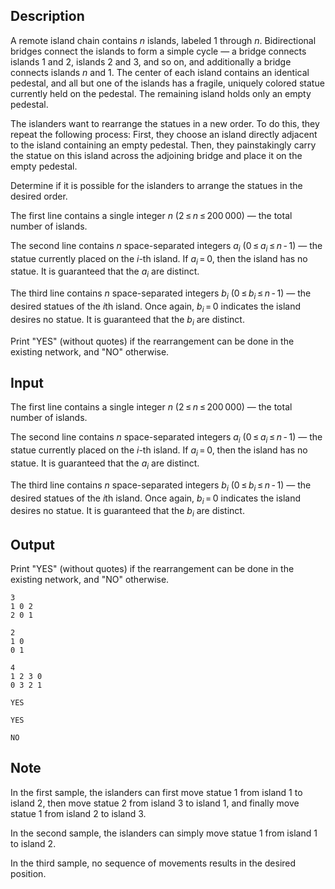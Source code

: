 ## Description

<div><p>A remote island chain contains <span class="tex-span"><i>n</i></span> islands, labeled <span class="tex-span">1</span> through <span class="tex-span"><i>n</i></span>. Bidirectional bridges connect the islands to form a simple cycle&nbsp;— a bridge connects islands <span class="tex-span">1</span> and <span class="tex-span">2</span>, islands <span class="tex-span">2</span> and <span class="tex-span">3</span>, and so on, and additionally a bridge connects islands <span class="tex-span"><i>n</i></span> and <span class="tex-span">1</span>. The center of each island contains an identical pedestal, and all but one of the islands has a fragile, uniquely colored statue currently held on the pedestal. The remaining island holds only an empty pedestal.</p><p>The islanders want to rearrange the statues in a new order. To do this, they repeat the following process: First, they choose an island directly adjacent to the island containing an empty pedestal. Then, they painstakingly carry the statue on this island across the adjoining bridge and place it on the empty pedestal.</p><p>Determine if it is possible for the islanders to arrange the statues in the desired order.</p></div><div class="input-specification"><p>The first line contains a single integer <span class="tex-span"><i>n</i></span> (<span class="tex-span">2 ≤ <i>n</i> ≤ 200 000</span>)&nbsp;— the total number of islands.</p><p>The second line contains <span class="tex-span"><i>n</i></span> space-separated integers <span class="tex-span"><i>a</i><sub class="lower-index"><i>i</i></sub></span> (<span class="tex-span">0 ≤ <i>a</i><sub class="lower-index"><i>i</i></sub> ≤ <i>n</i> - 1</span>)&nbsp;— the statue currently placed on the <span class="tex-span"><i>i</i></span>-th island. If <span class="tex-span"><i>a</i><sub class="lower-index"><i>i</i></sub> = 0</span>, then the island has no statue. It is guaranteed that the <span class="tex-span"><i>a</i><sub class="lower-index"><i>i</i></sub></span> are distinct.</p><p>The third line contains <span class="tex-span"><i>n</i></span> space-separated integers <span class="tex-span"><i>b</i><sub class="lower-index"><i>i</i></sub></span> (<span class="tex-span">0 ≤ <i>b</i><sub class="lower-index"><i>i</i></sub> ≤ <i>n</i> - 1</span>) — the desired statues of the <span class="tex-span"><i>i</i></span>th island. Once again, <span class="tex-span"><i>b</i><sub class="lower-index"><i>i</i></sub> = 0</span> indicates the island desires no statue. It is guaranteed that the <span class="tex-span"><i>b</i><sub class="lower-index"><i>i</i></sub></span> are distinct.</p></div><div class="output-specification"><p>Print "<span class="tex-font-style-tt">YES</span>" (without quotes) if the rearrangement can be done in the existing network, and "<span class="tex-font-style-tt">NO</span>" otherwise.</p></div>

## Input

<p>The first line contains a single integer <span class="tex-span"><i>n</i></span> (<span class="tex-span">2 ≤ <i>n</i> ≤ 200 000</span>)&nbsp;— the total number of islands.</p><p>The second line contains <span class="tex-span"><i>n</i></span> space-separated integers <span class="tex-span"><i>a</i><sub class="lower-index"><i>i</i></sub></span> (<span class="tex-span">0 ≤ <i>a</i><sub class="lower-index"><i>i</i></sub> ≤ <i>n</i> - 1</span>)&nbsp;— the statue currently placed on the <span class="tex-span"><i>i</i></span>-th island. If <span class="tex-span"><i>a</i><sub class="lower-index"><i>i</i></sub> = 0</span>, then the island has no statue. It is guaranteed that the <span class="tex-span"><i>a</i><sub class="lower-index"><i>i</i></sub></span> are distinct.</p><p>The third line contains <span class="tex-span"><i>n</i></span> space-separated integers <span class="tex-span"><i>b</i><sub class="lower-index"><i>i</i></sub></span> (<span class="tex-span">0 ≤ <i>b</i><sub class="lower-index"><i>i</i></sub> ≤ <i>n</i> - 1</span>) — the desired statues of the <span class="tex-span"><i>i</i></span>th island. Once again, <span class="tex-span"><i>b</i><sub class="lower-index"><i>i</i></sub> = 0</span> indicates the island desires no statue. It is guaranteed that the <span class="tex-span"><i>b</i><sub class="lower-index"><i>i</i></sub></span> are distinct.</p>

## Output

<p>Print "<span class="tex-font-style-tt">YES</span>" (without quotes) if the rearrangement can be done in the existing network, and "<span class="tex-font-style-tt">NO</span>" otherwise.</p>





```input1
3
1 0 2
2 0 1

```




```input2
2
1 0
0 1

```




```input3
4
1 2 3 0
0 3 2 1

```




```output1
YES

```




```output2
YES

```




```output3
NO

```



## Note

<p>In the first sample, the islanders can first move statue <span class="tex-span">1</span> from island <span class="tex-span">1</span> to island <span class="tex-span">2</span>, then move statue <span class="tex-span">2</span> from island <span class="tex-span">3</span> to island <span class="tex-span">1</span>, and finally move statue <span class="tex-span">1</span> from island <span class="tex-span">2</span> to island <span class="tex-span">3</span>.</p><p>In the second sample, the islanders can simply move statue <span class="tex-span">1</span> from island <span class="tex-span">1</span> to island <span class="tex-span">2</span>.</p><p>In the third sample, no sequence of movements results in the desired position.</p>
